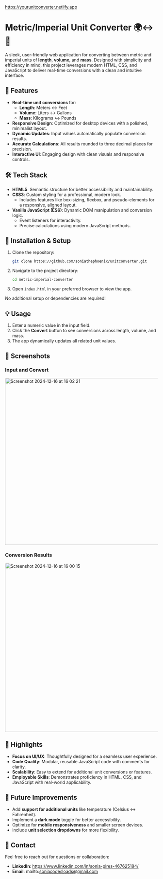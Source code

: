 https://yourunitconverter.netlify.app

# Metric/Imperial Unit Converter 🌍↔️📏

A sleek, user-friendly web application for converting between metric and imperial units of **length**, **volume**, and **mass**. Designed with simplicity and efficiency in mind, this project leverages modern HTML, CSS, and JavaScript to deliver real-time conversions with a clean and intuitive interface.

## 🚀 Features

- **Real-time unit conversions** for:
  - **Length**: Meters ↔ Feet
  - **Volume**: Liters ↔ Gallons
  - **Mass**: Kilograms ↔ Pounds
- **Responsive Design**: Optimized for desktop devices with a polished, minimalist layout.
- **Dynamic Updates**: Input values automatically populate conversion results.
- **Accurate Calculations**: All results rounded to three decimal places for precision.
- **Interactive UI**: Engaging design with clean visuals and responsive controls.

## 🛠️ Tech Stack

- **HTML5**: Semantic structure for better accessibility and maintainability.
- **CSS3**: Custom styling for a professional, modern look.
  - Includes features like box-sizing, flexbox, and pseudo-elements for a responsive, aligned layout.
- **Vanilla JavaScript (ES6)**: Dynamic DOM manipulation and conversion logic.
  - Event listeners for interactivity.
  - Precise calculations using modern JavaScript methods.
  
## 📝 Installation & Setup

1. Clone the repository:
   ```bash
   git clone https://github.com/soniathephoenix/unitconverter.git
   ```
2. Navigate to the project directory:
   ```bash
   cd metric-imperial-converter
   ```
3. Open `index.html` in your preferred browser to view the app.

No additional setup or dependencies are required!

## 💡 Usage

1. Enter a numeric value in the input field.
2. Click the **Convert** button to see conversions across length, volume, and mass.
3. The app dynamically updates all related unit values.

## 📸 Screenshots

### Input and Convert
<img width="549" alt="Screenshot 2024-12-16 at 16 02 21" src="https://github.com/user-attachments/assets/a27cf3b1-ed83-4360-b90d-65925e7fbbd3" />


### Conversion Results
<img width="556" alt="Screenshot 2024-12-16 at 16 00 15" src="https://github.com/user-attachments/assets/d0e248f4-bfab-4d12-8a93-eaee54a775d1" />

## 🌟 Highlights

- **Focus on UI/UX**: Thoughtfully designed for a seamless user experience.
- **Code Quality**: Modular, reusable JavaScript code with comments for clarity.
- **Scalability**: Easy to extend for additional unit conversions or features.
- **Employable Skills**: Demonstrates proficiency in HTML, CSS, and JavaScript with real-world applicability.

## 🚀 Future Improvements

- Add **support for additional units** like temperature (Celsius ↔ Fahrenheit).
- Implement a **dark mode** toggle for better accessibility.
- Optimize for **mobile responsiveness** and smaller screen devices.
- Include **unit selection dropdowns** for more flexibility.

## 📧 Contact

Feel free to reach out for questions or collaboration:

- **LinkedIn**: https://www.linkedin.com/in/sonia-pires-467625184/
- **Email**: mailto:soniacodesloads@gmail.com 
